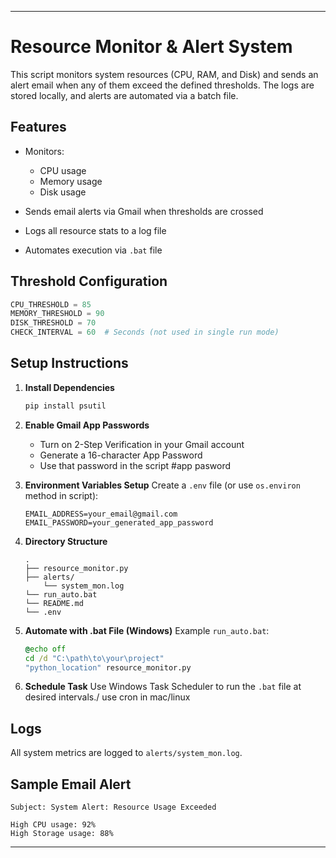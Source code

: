 
---

# Resource Monitor & Alert System

This script monitors system resources (CPU, RAM, and Disk) and sends an alert email when any of them exceed the defined thresholds. The logs are stored locally, and alerts are automated via a batch file.

## Features

* Monitors:

  * CPU usage
  * Memory usage
  * Disk usage
* Sends email alerts via Gmail when thresholds are crossed
* Logs all resource stats to a log file
* Automates execution via `.bat` file

## Threshold Configuration

```python
CPU_THRESHOLD = 85
MEMORY_THRESHOLD = 90
DISK_THRESHOLD = 70
CHECK_INTERVAL = 60  # Seconds (not used in single run mode)
```

## Setup Instructions

1. **Install Dependencies**

   ```bash
   pip install psutil
   ```

2. **Enable Gmail App Passwords**

   * Turn on 2-Step Verification in your Gmail account
   * Generate a 16-character App Password
   * Use that password in the script #app pasword

3. **Environment Variables Setup**
   Create a `.env` file (or use `os.environ` method in script):

   ```
   EMAIL_ADDRESS=your_email@gmail.com
   EMAIL_PASSWORD=your_generated_app_password
   ```

4. **Directory Structure**

   ```
   .
   ├── resource_monitor.py
   ├── alerts/
       └── system_mon.log
   └── run_auto.bat
   └── README.md
   └── .env
   ```

5. **Automate with .bat File (Windows)**
   Example `run_auto.bat`:

   ```bat
   @echo off
   cd /d "C:\path\to\your\project"
   "python_location" resource_monitor.py
   ```

6. **Schedule Task**
   Use Windows Task Scheduler to run the `.bat` file at desired intervals./ use cron in mac/linux

## Logs

All system metrics are logged to `alerts/system_mon.log`.

## Sample Email Alert

```
Subject: System Alert: Resource Usage Exceeded

High CPU usage: 92%
High Storage usage: 88%
```

---
